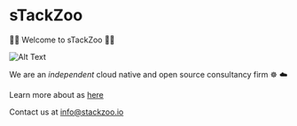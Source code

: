 # sTackZoo


🦍🐘 Welcome to sTackZoo 🦘🐅


![Alt Text](https://media.giphy.com/media/WTO8QA0mX2Cfw5vhkp/giphy.gif)

We are an *independent* cloud native and open source consultancy firm ☸ ☁️

Learn more about as <a href="https://www.stackzoo.io/about">here</a>

Contact us at info@stackzoo.io

